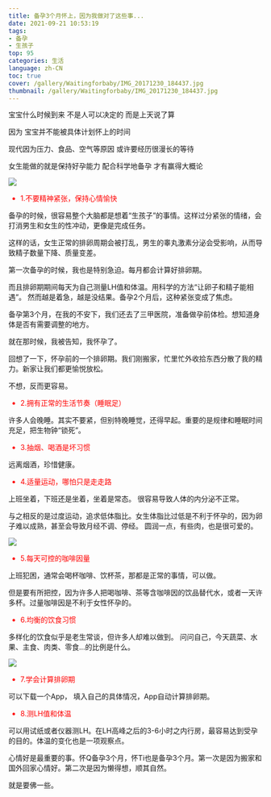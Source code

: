 ```yaml
---
title: 备孕3个月怀上，因为我做对了这些事...
date: 2021-09-21 10:53:19
tags: 
- 备孕
- 生孩子
top: 95
categories: 生活
language: zh-CN
toc: true
cover: /gallery/Waitingforbaby/IMG_20171230_184437.jpg
thumbnail: /gallery/Waitingforbaby/IMG_20171230_184437.jpg
---
```


宝宝什么时候到来
不是人可以决定的
而是上天说了算

<!-- more -->

因为
宝宝并不能被具体计划怀上的时间

现代因为压力、食品、空气等原因
或许要经历很漫长的等待

女生能做的就是保持好孕能力
配合科学地备孕
才有赢得大概论

![](https://res.cloudinary.com/dtyie1sma/image/upload/v1632633355/HUSTi/20171230_165415_f446wa.jpg)

<font color=red>
<ul>
<li>1.不要精神紧张，保持心情愉快</li>
</ul>
</font>

备孕的时候，很容易整个大脑都是想着“生孩子”的事情。这样过分紧张的情绪，会打消男生和女生的性冲动，更像是完成任务。

这样的话，女生正常的排卵周期会被打乱，男生的睾丸激素分泌会受影响，从而导致精子数量下降、质量变差。

第一次备孕的时候，我也是特别急迫。每月都会计算好排卵期。

而且排卵期期间每天为自己测量LH值和体温。用科学的方法“让卵子和精子能相遇”。
然而越是着急，越是没结果。备孕2个月后，这种紧张变成了焦虑。

备孕第3个月，在我的不安下，我们还去了三甲医院，准备做孕前体检。想知道身体是否有需要调整的地方。

就在那时候，我被告知，我怀孕了。

回想了一下，怀孕前的一个排卵期。我们刚搬家，忙里忙外收拾东西分散了我的精力。新家让我们都更愉悦放松。

不想，反而更容易。

<font color=red>
<ul>
<li>2.拥有正常的生活节奏（睡眠足）</li>
</ul>
</font>

许多人会晚睡。其实不要紧，但别特晚睡觉，还得早起。重要的是规律和睡眠时间充足，把生物钟“锁死”。

<font color=red>
<ul>
<li>3.抽烟、喝酒是坏习惯</li>
</ul>
</font>

远离烟酒，珍惜健康。

<font color=red>
<ul>
<li>4.适量运动，哪怕只是走走路</li>
</ul>
</font>

上班坐着，下班还是坐着，坐着是常态。
很容易导致人体的内分泌不正常。

与之相反的是过度运动，追求低体脂比。女生体脂比过低是不利于怀孕的，因为卵子难以成熟，甚至会导致月经不调、停经。
圆润一点，有些肉，也是很可爱的。

![](https://res.cloudinary.com/dtyie1sma/image/upload/v1632633355/HUSTi/IMG_20171230_172948_orgqfe.jpg)

<font color=red>
<ul>
<li>5.每天可控的咖啡因量</li>
</ul>
</font>

上班犯困，通常会喝杯咖啡、饮杯茶，那都是正常的事情，可以做。

但是要有所把控，因为许多人把喝咖啡、茶等含咖啡因的饮品替代水，或者一天许多杯。过量咖啡因是不利于女性怀孕的。

<font color=red>
<ul>
<li>6.均衡的饮食习惯</li>
</ul>
</font>

多样化的饮食似乎是老生常谈，但许多人却难以做到。
问问自己，今天蔬菜、水果、主食、肉类、零食...的比例是什么。

![](https://res.cloudinary.com/dtyie1sma/image/upload/v1632633355/HUSTi/IMG_20171230_171248_owbovr.jpg)

<font color=red>
<ul>
<li>7.学会计算排卵期</li>
</ul>
</font>
可以下载一个App， 填入自己的具体情况，App自动计算排卵期。

<font color=red>
<ul>
<li>8.测LH值和体温</li>
</ul>
</font>
可以用试纸或者仪器测LH。在LH高峰之后的3-6小时之内行房，最容易达到受孕的目的。体温的变化也是一项观察点。

心情好是最重要的事。怀Q备孕3个月，怀Ti也是备孕3个月。第一次是因为搬家和国外回家心情好。第二次是因为懒得想，顺其自然。

就是要佛一些。
